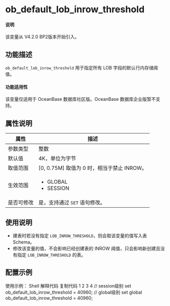 # ob_default_lob_inrow_threshold

<main id="notice" type='explain'>
  <h4>说明</h4>
  <p>该变量从 V4.2.0 BP2版本开始引入。</p>
</main>

## 功能描述

`ob_default_lob_inrow_threshold` 用于指定所有 LOB 字段的默认行内存储阈值。

  <main id="notice" >
    <h4>功能适用性</h4>
    <p>该变量仅适用于 OceanBase 数据库社区版。OceanBase 数据库企业版暂不支持。</p>
  </main>

## 属性说明

| 属性 | 描述 |
| --- | --- |
| 参数类型 | 整数 |
| 默认值   | 4K，单位为字节 |
| 取值范围 | [0, 0.75M] 取值为 0 时，相当于禁止 INROW。|
| 生效范围 | <ul><li>GLOBAL  </li><li>SESSION </li></ul>|
| 是否可修改 | 是，支持通过 `SET` 语句修改。|

## 使用说明

* 建表时若没有指定 `LOB_INROW_THRESHOLD`，则会取该变量的值写入表 Schema。
* 修改该变量的值，不会影响已经创建表的 INROW 阈值，只会影响新创建且没有指定 `LOB_INROW_THRESHOLD` 的表。

## 配置示例


使用示例：
Shell
解释代码
复制代码
1
2
3
4
// session级别
set ob_default_lob_inrow_threshold = 40960;
// global级别
set global ob_default_lob_inrow_threshold = 40960;